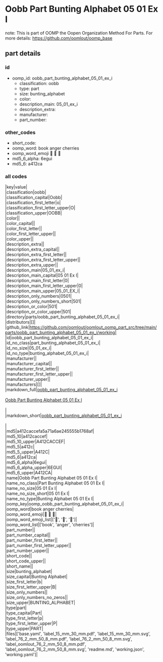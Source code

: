 # Oobb Part Bunting Alphabet 05 01 Ex I  

note: This is part of OOMP the Oopen Organization Method For Parts. For more details: https://github.com/oomlout/oomp_base

##  part details





### id
* oomp_id: oobb_part_bunting_alphabet_05_01_ex_i
  * classification: oobb
  * type: part
  * size: bunting_alphabet
  * color: 
  * description_main: 05_01_ex_i
  * description_extra: 
  * manufacturer: 
  * part_number: 

### other_codes
* short_code: 
* oomp_word: book anger cherries
* oomp_word_emoji :book: :anger: :cherries:
* md5_6_alpha: 6egui
* md5_6: a412ca

### all codes 
|key|value|  
|classification|oobb|  
|classification_capital|Oobb|  
|classification_first_letter|o|  
|classification_first_letter_upper|O|  
|classification_upper|OOBB|  
|color||  
|color_capital||  
|color_first_letter||  
|color_first_letter_upper||  
|color_upper||  
|description_extra||  
|description_extra_capital||  
|description_extra_first_letter||  
|description_extra_first_letter_upper||  
|description_extra_upper||  
|description_main|05_01_ex_i|  
|description_main_capital|05 01 Ex I|  
|description_main_first_letter|0|  
|description_main_first_letter_upper|0|  
|description_main_upper|05_01_EX_I|  
|description_only_numbers|0501|  
|description_only_numbers_short|501|  
|description_or_color|501|  
|description_or_color_upper|501|  
|directory|parts/oobb_part_bunting_alphabet_05_01_ex_i|  
|distributors|[]|  
|github_link|https://github.com/oomlout/oomlout_oomp_part_src/tree/main/parts/oobb_part_bunting_alphabet_05_01_ex_i/working|  
|id|oobb_part_bunting_alphabet_05_01_ex_i|  
|id_no_class|part_bunting_alphabet_05_01_ex_i|  
|id_no_size|05_01_ex_i|  
|id_no_type|bunting_alphabet_05_01_ex_i|  
|manufacturer||  
|manufacturer_capital||  
|manufacturer_first_letter||  
|manufacturer_first_letter_upper||  
|manufacturer_upper||  
|manufacturers|[]|  
|markdown_full|[oobb_part_bunting_alphabet_05_01_ex_i](https://github.com/oomlout/oomlout_oomp_part_src/tree/main/parts/oobb_part_bunting_alphabet_05_01_ex_i/working)<br>[](https://github.com/oomlout/oomlout_oomp_part_src/tree/main/parts/oobb_part_bunting_alphabet_05_01_ex_i/working)<br>[Oobb Part Bunting Alphabet 05 01 Ex I](https://github.com/oomlout/oomlout_oomp_part_src/tree/main/parts/oobb_part_bunting_alphabet_05_01_ex_i/working)<br><br>|  
|markdown_short|[oobb_part_bunting_alphabet_05_01_ex_i](https://github.com/oomlout/oomlout_oomp_part_src/tree/main/parts/oobb_part_bunting_alphabet_05_01_ex_i/working)<br><br>|  
|md5|a412caccefa5a71a6ae245555b1768af|  
|md5_10|a412caccef|  
|md5_10_upper|A412CACCEF|  
|md5_5|a412c|  
|md5_5_upper|A412C|  
|md5_6|a412ca|  
|md5_6_alpha|6egui|  
|md5_6_alpha_upper|6EGUI|  
|md5_6_upper|A412CA|  
|name|Oobb Part Bunting Alphabet 05 01 Ex I|  
|name_no_class|Part Bunting Alphabet 05 01 Ex I|  
|name_no_size|05 01 Ex I|  
|name_no_size_short|05 01 Ex I|  
|name_no_type|Bunting Alphabet 05 01 Ex I|  
|oomp_key|oomp_oobb_part_bunting_alphabet_05_01_ex_i|  
|oomp_word|book anger cherries|  
|oomp_word_emoji|:book: :anger: :cherries:|  
|oomp_word_emoji_list|[':book:', ':anger:', ':cherries:']|  
|oomp_word_list|['book', 'anger', 'cherries']|  
|part_number||  
|part_number_capital||  
|part_number_first_letter||  
|part_number_first_letter_upper||  
|part_number_upper||  
|short_code||  
|short_code_upper||  
|short_name||  
|size|bunting_alphabet|  
|size_capital|Bunting Alphabet|  
|size_first_letter|b|  
|size_first_letter_upper|B|  
|size_only_numbers||  
|size_only_numbers_no_zeros||  
|size_upper|BUNTING_ALPHABET|  
|type|part|  
|type_capital|Part|  
|type_first_letter|p|  
|type_first_letter_upper|P|  
|type_upper|PART|  
|files|['base.yaml', 'label_15_mm_30_mm.pdf', 'label_15_mm_30_mm.svg', 'label_76_2_mm_50_8_mm.pdf', 'label_76_2_mm_50_8_mm.svg', 'label_oomlout_76_2_mm_50_8_mm.pdf', 'label_oomlout_76_2_mm_50_8_mm.svg', 'readme.md', 'working.json', 'working.yaml']|  
